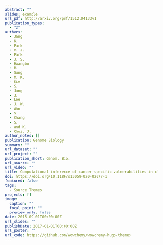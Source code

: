 ```yaml
---
abstract: ""
slides: example
url_pdf: http://arxiv.org/pdf/1512.04133v1
publication_types:
  - "2"
authors:
  - Jang
  - K.
  - Park
  - M. J.
  - Park
  - J. S.
  - Hwangbo
  - H.
  - Sung
  - M. K.
  - Kim
  - S.
  - Jung
  - J.
  - Lee
  - J. W.
  - Ahn
  - S.
  - Chang
  - S.
  - and K.
  - Choi. J.
author_notes: []
publication: Genome Biology
summary: ""
url_dataset: ""
url_project: ""
publication_short: Genom. Bio.
url_source: ""
url_video: ""
title: Computational inference of cancer-specific vulnerabilities in clinical samples
doi: https://doi.org/10.1186/s13059-020-02077-1
featured: false
tags:
  - Source Themes
projects: []
image:
  caption: ""
  focal_point: ""
  preview_only: false
date: 2015-09-01T00:00:00Z
url_slides: ""
publishDate: 2017-01-01T00:00:00Z
url_poster: ""
url_code: https://github.com/wowchemy/wowchemy-hugo-themes
---
```

